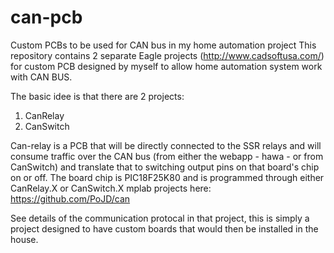 # can-pcb
Custom PCBs to be used for CAN bus in my home automation project
This repository contains 2 separate Eagle projects (http://www.cadsoftusa.com/) for custom PCB designed by myself to allow home automation system work with CAN BUS.

The basic idee is that there are 2 projects:

1. CanRelay
2. CanSwitch

Can-relay is a PCB that will be directly connected to the SSR relays and will consume traffic over the CAN bus (from either the webapp - hawa - or from CanSwitch) and translate that to switching output pins on that board's chip on or off. The board chip is PIC18F25K80 and is programmed through either CanRelay.X or CanSwitch.X mplab projects here: https://github.com/PoJD/can

See details of the communication protocal in that project, this is simply a project designed to have custom boards that would then be installed in the house.